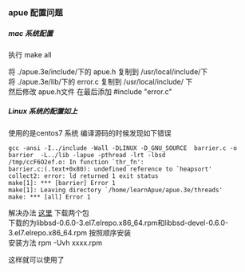 ### apue 配置问题

##### mac 系统配置

执行 make all

将 ./apue.3e/include/下的  apue.h 复制到 /usr/local/include/下  
将 ./apue.3e/lib/下的 error.c 复制到 /usr/local/include/ 下  
然后修改 apue.h文件  在最后添加 #include "error.c"  

##### Linux 系统的配置如上  

使用的是centos7 系统 编译源码的时候发现如下错误
```
gcc -ansi -I../include -Wall -DLINUX -D_GNU_SOURCE  barrier.c -o barrier  -L../lib -lapue -pthread -lrt -lbsd
/tmp/ccF6O2ef.o: In function `thr_fn':
barrier.c:(.text+0x80): undefined reference to `heapsort'
collect2: error: ld returned 1 exit status
make[1]: *** [barrier] Error 1
make[1]: Leaving directory `/home/learnApue/apue.3e/threads'
make: *** [all] Error 1
```
解决办法 [这里](https://pkgs.org/) 下载两个包  
下载的为libbsd-0.6.0-3.el7.elrepo.x86_64.rpm和libbsd-devel-0.6.0-3.el7.elrepo.x86_64.rpm
按照顺序安装  
安装方法 rpm -Uvh xxxx.rpm  

这样就可以使用了
